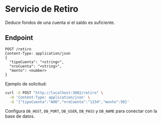 # Servicio de Retiro

Deduce fondos de una cuenta si el saldo es suficiente.

## Endpoint

```
POST /retiro
Content-Type: application/json
{
  "tipoCuenta": "<string>",
  "nroCuenta": "<string>",
  "monto": <number>
}
```

Ejemplo de solicitud:

```bash
curl -X POST "http://localhost:3002/retiro" \
  -H 'Content-Type: application/json' \
  -d '{"tipoCuenta":"AHO","nroCuenta":"1234","monto":50}'
```

Configura `DB_HOST`, `DB_PORT`, `DB_USER`, `DB_PASS` y `DB_NAME` para conectar con la base de datos.
